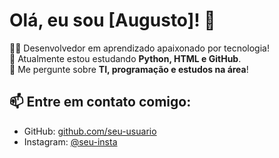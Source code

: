 # Olá, eu sou [Augusto]! 👋

👨‍💻 Desenvolvedor em aprendizado apaixonado por tecnologia!  
🌱 Atualmente estou estudando **Python, HTML e GitHub**.  
💬 Me pergunte sobre **TI, programação e estudos na área**!  

## 📫 Entre em contato comigo:
- GitHub: [github.com/seu-usuario]([https://github.com/seu-usuario](https://github.com/augusto-cs))
- Instagram: [@seu-insta]([https://instagram.com/seu-insta](https://www.instagram.com/marcosaugusto_cs/))

